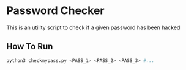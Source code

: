 # Password Checker

This is an utility script to check if a given password has been hacked

## How To Run

```bash
python3 checkmypass.py <PASS_1> <PASS_2> <PASS_3> #...
```
